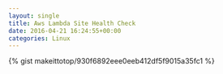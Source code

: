 ```yaml
---
layout: single                                                                                                              
title: Aws Lambda Site Health Check                                                                                                                       
date: 2016-04-21 16:24:55+00:00                                                                                                                        
categories: Linux                                                                                                                
---                                                                                                                              
```


{% gist makeittotop/930f6892eee0eeb412df5f9015a35fc1 %}                                                                                                           

